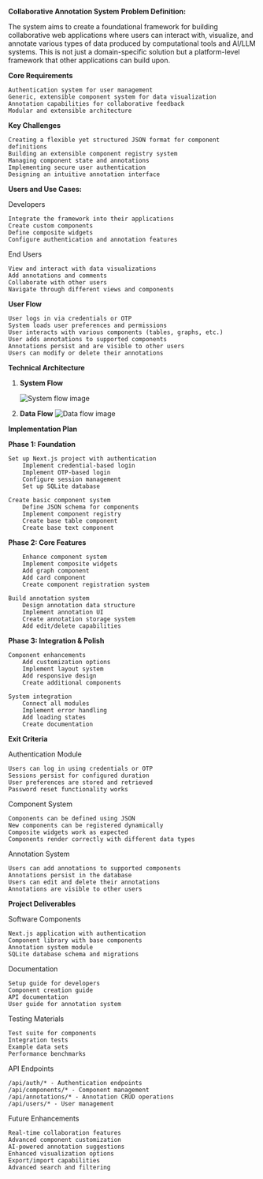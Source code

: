 **Collaborative Annotation System**
**Problem Definition:**

The system aims to create a foundational framework for building collaborative web applications where users can interact with, visualize, and annotate various types of data produced by computational tools and AI/LLM systems. This is not just a domain-specific solution but a platform-level framework that other applications can build upon.

**Core Requirements**

    Authentication system for user management
    Generic, extensible component system for data visualization
    Annotation capabilities for collaborative feedback
    Modular and extensible architecture

**Key Challenges**

    Creating a flexible yet structured JSON format for component definitions
    Building an extensible component registry system
    Managing component state and annotations
    Implementing secure user authentication
    Designing an intuitive annotation interface

**Users and Use Cases:**

Developers

    Integrate the framework into their applications
    Create custom components
    Define composite widgets
    Configure authentication and annotation features

End Users

    View and interact with data visualizations
    Add annotations and comments
    Collaborate with other users
    Navigate through different views and components

**User Flow**

    User logs in via credentials or OTP
    System loads user preferences and permissions
    User interacts with various components (tables, graphs, etc.)
    User adds annotations to supported components
    Annotations persist and are visible to other users
    Users can modify or delete their annotations

**Technical Architecture**

1. **System Flow**

   ![System flow image](https://soqmsb04dk.ufs.sh/f/KBljPeC0dD9GvSXIVRmyd3guEJ0xr61bOMZBPw4qT2GRKaCt "This is an online image")

2. **Data Flow**
   ![Data flow image](https://soqmsb04dk.ufs.sh/f/KBljPeC0dD9GFBonrsgoWGN5fEe0LjxUnH2ArMqCcK1D9TOP "This is an online image")

**Implementation Plan**

**Phase 1: Foundation**

    Set up Next.js project with authentication
        Implement credential-based login
        Implement OTP-based login
        Configure session management
        Set up SQLite database

    Create basic component system
        Define JSON schema for components
        Implement component registry
        Create base table component
        Create base text component

**Phase 2: Core Features**

        Enhance component system
        Implement composite widgets
        Add graph component
        Add card component
        Create component registration system

    Build annotation system
        Design annotation data structure
        Implement annotation UI
        Create annotation storage system
        Add edit/delete capabilities

**Phase 3: Integration & Polish**

    Component enhancements
        Add customization options
        Implement layout system
        Add responsive design
        Create additional components

    System integration
        Connect all modules
        Implement error handling
        Add loading states
        Create documentation

**Exit Criteria**

Authentication Module

    Users can log in using credentials or OTP
    Sessions persist for configured duration
    User preferences are stored and retrieved
    Password reset functionality works

Component System

    Components can be defined using JSON
    New components can be registered dynamically
    Composite widgets work as expected
    Components render correctly with different data types

Annotation System

    Users can add annotations to supported components
    Annotations persist in the database
    Users can edit and delete their annotations
    Annotations are visible to other users

**Project Deliverables**

Software Components

    Next.js application with authentication
    Component library with base components
    Annotation system module
    SQLite database schema and migrations

Documentation

    Setup guide for developers
    Component creation guide
    API documentation
    User guide for annotation system

Testing Materials

    Test suite for components
    Integration tests
    Example data sets
    Performance benchmarks

API Endpoints

    /api/auth/* - Authentication endpoints
    /api/components/* - Component management
    /api/annotations/* - Annotation CRUD operations
    /api/users/* - User management

Future Enhancements

    Real-time collaboration features
    Advanced component customization
    AI-powered annotation suggestions
    Enhanced visualization options
    Export/import capabilities
    Advanced search and filtering
